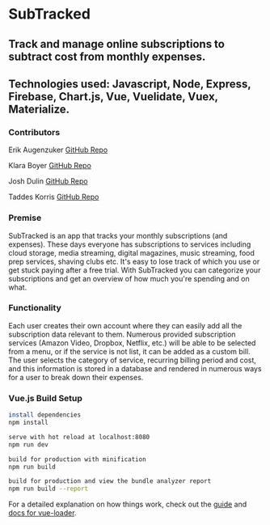 # SubTracked

## Track and manage online subscriptions to subtract cost from monthly expenses.
## Technologies used: Javascript, Node, Express, Firebase, Chart.js, Vue, Vuelidate, Vuex, Materialize. 


### Contributors
Erik Augenzuker [GitHub Repo](https://github.com/Eaug2)

Klara Boyer [GitHub Repo](https://github.com/kawboyer)

Josh Dulin [GitHub Repo](https://github.com/jzdulin)

Taddes Korris [GitHub Repo](https://github.com/taddes)


### Premise
SubTracked is an app that tracks your monthly subscriptions (and expenses). These days everyone has subscriptions to services including cloud storage, media streaming, digital magazines, music streaming, food prep services, shaving clubs etc. It's easy to lose track of which you use or get stuck paying after a free trial. With SubTracked you can categorize your subscriptions and get an overview of how much you're spending and on what.

### Functionality
Each user creates their own account where they can easily add all the subscription data relevant to them. Numerous provided subscription services (Amazon Video, Dropbox, Netflix, etc.) will be able to be selected from a menu, or if the service is not list, it can be added as a custom bill. The user selects the category of service, recurring billing period and cost, and this information is stored in a database and rendered in numerous ways for a user to break down their expenses.


### Vue.js Build Setup
``` bash
install dependencies
npm install

serve with hot reload at localhost:8080
npm run dev

build for production with minification
npm run build

build for production and view the bundle analyzer report
npm run build --report
```

For a detailed explanation on how things work, check out the [guide](http://vuejs-templates.github.io/webpack/) and [docs for vue-loader](http://vuejs.github.io/vue-loader).

